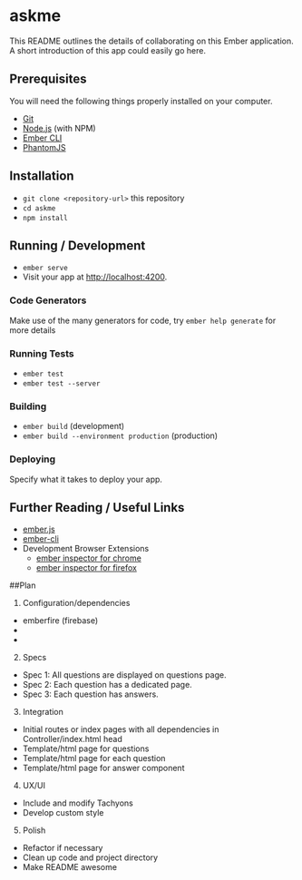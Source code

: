 # askme

This README outlines the details of collaborating on this Ember application.
A short introduction of this app could easily go here.

## Prerequisites

You will need the following things properly installed on your computer.

* [Git](https://git-scm.com/)
* [Node.js](https://nodejs.org/) (with NPM)
* [Ember CLI](https://ember-cli.com/)
* [PhantomJS](http://phantomjs.org/)

## Installation

* `git clone <repository-url>` this repository
* `cd askme`
* `npm install`

## Running / Development

* `ember serve`
* Visit your app at [http://localhost:4200](http://localhost:4200).

### Code Generators

Make use of the many generators for code, try `ember help generate` for more details

### Running Tests

* `ember test`
* `ember test --server`

### Building

* `ember build` (development)
* `ember build --environment production` (production)

### Deploying

Specify what it takes to deploy your app.

## Further Reading / Useful Links

* [ember.js](http://emberjs.com/)
* [ember-cli](https://ember-cli.com/)
* Development Browser Extensions
  * [ember inspector for chrome](https://chrome.google.com/webstore/detail/ember-inspector/bmdblncegkenkacieihfhpjfppoconhi)
  * [ember inspector for firefox](https://addons.mozilla.org/en-US/firefox/addon/ember-inspector/)

##Plan

1. Configuration/dependencies
  * emberfire (firebase)
  * 
  * 

2. Specs
  * Spec 1: All questions are displayed on questions page.
  * Spec 2: Each question has a dedicated page.
  * Spec 3: Each question has answers. 

3. Integration
  * Initial routes or index pages with all dependencies in Controller/index.html head
  * Template/html page for questions
  * Template/html page for each question
  * Template/html page for answer component

4. UX/UI
  * Include and modify Tachyons
  * Develop custom style

5. Polish
  * Refactor if necessary
  * Clean up code and project directory
  * Make README awesome
